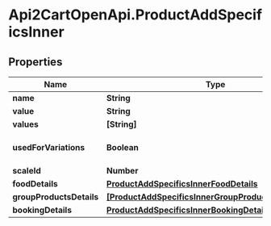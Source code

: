 # Api2CartOpenApi.ProductAddSpecificsInner

## Properties

Name | Type | Description | Notes
------------ | ------------- | ------------- | -------------
**name** | **String** |  | [optional] 
**value** | **String** |  | [optional] 
**values** | **[String]** |  | [optional] 
**usedForVariations** | **Boolean** |  | [optional] [default to false]
**scaleId** | **Number** |  | [optional] 
**foodDetails** | [**ProductAddSpecificsInnerFoodDetails**](ProductAddSpecificsInnerFoodDetails.md) |  | [optional] 
**groupProductsDetails** | [**[ProductAddSpecificsInnerGroupProductsDetailsInner]**](ProductAddSpecificsInnerGroupProductsDetailsInner.md) |  | [optional] 
**bookingDetails** | [**ProductAddSpecificsInnerBookingDetails**](ProductAddSpecificsInnerBookingDetails.md) |  | [optional] 



